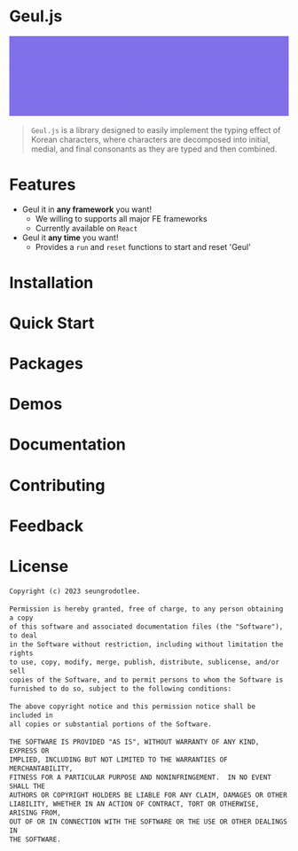 # Geul.js

![메인이미지](docs/static/head_motion.gif)

> `Geul.js` is a library designed to easily implement the typing effect of Korean characters, where characters are decomposed into initial, medial, and final consonants as they are typed and then combined.

# Features

- Geul it in **any framework** you want!
  - We willing to supports all major FE frameworks
  - Currently available on `React`
- Geul it **any time** you want!
  - Provides a `run` and `reset` functions to start and reset 'Geul'

# Installation

# Quick Start

# Packages

# Demos

# Documentation

# Contributing

# Feedback

# License

```
Copyright (c) 2023 seungrodotlee.

Permission is hereby granted, free of charge, to any person obtaining a copy
of this software and associated documentation files (the "Software"), to deal
in the Software without restriction, including without limitation the rights
to use, copy, modify, merge, publish, distribute, sublicense, and/or sell
copies of the Software, and to permit persons to whom the Software is
furnished to do so, subject to the following conditions:

The above copyright notice and this permission notice shall be included in
all copies or substantial portions of the Software.

THE SOFTWARE IS PROVIDED "AS IS", WITHOUT WARRANTY OF ANY KIND, EXPRESS OR
IMPLIED, INCLUDING BUT NOT LIMITED TO THE WARRANTIES OF MERCHANTABILITY,
FITNESS FOR A PARTICULAR PURPOSE AND NONINFRINGEMENT.  IN NO EVENT SHALL THE
AUTHORS OR COPYRIGHT HOLDERS BE LIABLE FOR ANY CLAIM, DAMAGES OR OTHER
LIABILITY, WHETHER IN AN ACTION OF CONTRACT, TORT OR OTHERWISE, ARISING FROM,
OUT OF OR IN CONNECTION WITH THE SOFTWARE OR THE USE OR OTHER DEALINGS IN
THE SOFTWARE.
```
